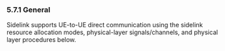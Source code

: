 ### 5.7.1 General

Sidelink supports UE-to-UE direct communication using the sidelink
resource allocation modes, physical-layer signals/channels, and physical
layer procedures below.